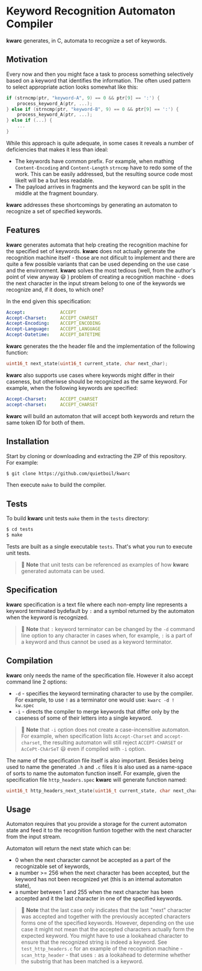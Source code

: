 # Keyword Recognition Automaton Compiler

**kwarc** generates, in C, automata to recognize a set of keywords.

## Motivation

Every now and then you might face a task to process something selectively based on a keyword that identifies the information. The often used pattern to select appropriate action looks somewhat like this:
```c
if (strncmp(ptr, "keyword-A", 9) == 0 && ptr[9] == ':') {
    process_keyword_A(ptr, ...);
} else if (strncmp(ptr, "keyword-B", 9) == 0 && ptr[9] == ':') {
    process_keyword_A(ptr, ...);
} else if (...) {
    ...
}
```
While this approach is quite adequate, in some cases it reveals a number of deficiencies that makes it less than ideal:
- The keywords have common prefix. For example, when mathing `Content-Encoding` and `Content-Length` `strncmp` have to redo some of the work. This can be easily addressed, but the resulting source code most likelt will be a but less readable.
- The payload arrives in fragments and the keyword can be split in the middle at the fragment boundary.

**kwarc** addresses these shortcomings by generating an automaton to recognize a set of specified keywords.

## Features

**kwarc** generates automata that help creating the recognition machine for the specified set of keywords. **kwarc** does not actually generate the recognition machine itself - those are not dificult to implement and there are quite a few possible variants that can be used depending on the use case and the environment. **kwarc** solves the most tedious (well, from the author's point of view anyway :smiley: ) problem of creating a recognition machine - does the next character in the input stream belong to one of the keywords we recognize and, if it does, to which one?

In the end given this specification:
```yaml
Accept:             ACCEPT
Accept-Charset:     ACCEPT_CHARSET
Accept-Encoding:    ACCEPT_ENCODING
Accept-Language:    ACCEPT_LANGUAGE
Accept-Datetime:    ACCEPT_DATETIME
```
**kwarc** generates the the header file and the implementation of the following function:
```h
uint16_t next_state(uint16_t current_state, char next_char);
```

**kwarc** also supports use cases where keywords might differ in their caseness, but otheriwse should be recognized as the same keyword. For example, when the following keywords are specified:
```yaml
Accept-Charset:     ACCEPT_CHARSET
accept-charset:     ACCEPT_CHARSET
```
**kwarc** will build an automaton that will accept both keywords and return the same token ID for both of them.

## Installation

Start by cloning or downloading and extracting the ZIP of this repository. For example:
```sh
$ git clone https://github.com/quietboil/kwarc
```

Then execute `make` to build the compiler.

## Tests

To build **kwarc** unit tests `make` them in the `tests` directory:
```sh
$ cd tests
$ make
```
Tests are built as a single executable `tests`. That's what you run to execute unit tests.

> :pushpin: **Note** that unit tests can be referenced as examples of how **kwarc** generated automata can be used.

## Specification

**kwarc** specification is a text file where each non-empty line represents a keyword terminated bydefault by `:` and a symbol returned by the automaton when the keyword is recognized.

> :pushpin: **Note** that `:` keyword terminator can be changed by the `-d` command line option to any character in cases when, for example, `:` is a part of a keyword and thus cannot be used as a keyword terminator.

## Compilation

**kwarc** only needs the name of the specification file. However it also accept command line 2 options:
- `-d` - specifies the keyword terminating character to use by the compiler. For example, to use `!` as a terminator one would use: `kwarc -d ! kw.spec`
- `-i` - directs the compiler to merge keywords that differ only by the caseness of some of their letters into a single keyword.

> :pushpin: **Note** that `-i` option does not create a case-incensitive automaton. For example, when specification lists `Accept-Charset` and `accept-charset`, the resulting automaton will still reject `ACCEPT-CHARSET` or `AcCePt-ChArSeT` :smiley: even if compiled with `-i` option.

The name of the specification file itself is also important. Besides being used to name the generated `.h` and `.c` files it is also used as a name-space of sorts to name the automaton function inself. For example, given the specification file `http_headers.spec` **kwarc** will generate function named:
```h
uint16_t http_headers_next_state(uint16_t current_state, char next_char);
```

## Usage

Automaton requires that you provide a storage for the current automaton state and feed it to the recognition funtion together with the next character from the input stream.

Automaton will return the next state which can be:
- 0 when the next character cannot be accepted as a part of the recognizable set of keywords,
- a number >= 256 when the next character has been accepted, but the keyword has not been recognized yet (this is an internal automaton state),
- a number between 1 and 255 when the next character has been accepted and it the last character in one of the specified keywords. 

> :pushpin: **Note** that the last case only indicates that the last "next" character was accepted and together with the previously accepted characters forms one of the specified keywords. However, depending on the use case it might not mean that the accepted characters actually form the expected keyword. You might have to use a lookahead character to ensure that the recognized string is indeed a keyword. See `test_http_headers.c` for an example of the recognition machine - `scan_http_header` - that uses `:` as a lookahead to determine whether the substrig that has been matched is a keyword.
